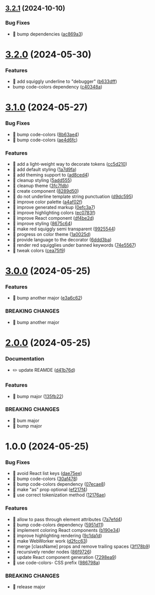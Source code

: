 ## [3.2.1](https://github.com/streamich/code-colors-react/compare/v3.2.0...v3.2.1) (2024-10-10)

### Bug Fixes

- 🐛 bump dependencies ([ac869a3](https://github.com/streamich/code-colors-react/commit/ac869a35a7fd137fea960aacc9421e294f68d729))

# [3.2.0](https://github.com/streamich/code-colors-react/compare/v3.1.0...v3.2.0) (2024-05-30)

### Features

- 🎸 add squiggly underline to "debugger" ([b633dff](https://github.com/streamich/code-colors-react/commit/b633dffb1ac4b60a9a005c2c681bc5a57211a98d))
- bump code-colors dependency ([c40348a](https://github.com/streamich/code-colors-react/commit/c40348ae475ebf0f69cbae0303576e672f3af970))

# [3.1.0](https://github.com/streamich/code-colors-react/compare/v3.0.0...v3.1.0) (2024-05-27)

### Bug Fixes

- 🐛 bump code-colors ([8b63ae4](https://github.com/streamich/code-colors-react/commit/8b63ae4ff862f5e4a2973584fe6ef2a7eafcb525))
- 🐛 bump code-colors ([ae4d6fc](https://github.com/streamich/code-colors-react/commit/ae4d6fcdfd162392be66fdc36ffaeeb44bd146df))

### Features

- 🎸 add a light-weight way to decorate tokens ([cc5d210](https://github.com/streamich/code-colors-react/commit/cc5d210925b4d75deca52a903579c16d5b9ccf5b))
- 🎸 add default styling ([1a7d9fa](https://github.com/streamich/code-colors-react/commit/1a7d9fa0db1ed5725f9f90b7be034f9418f34f0e))
- 🎸 add theming support to <ColorTokens> ([ad8ced4](https://github.com/streamich/code-colors-react/commit/ad8ced45fa2bfa323a8de981493547aa30895414))
- 🎸 cleanup styling ([5add555](https://github.com/streamich/code-colors-react/commit/5add555c4318a4cbf72a4f7d2e1fb909d4aa6b67))
- 🎸 cleanup theme ([3fc7fdb](https://github.com/streamich/code-colors-react/commit/3fc7fdb920757468e6c1cca46a1c687205f24b7c))
- 🎸 create <Markup> component ([8289d50](https://github.com/streamich/code-colors-react/commit/8289d509497afe93fcd52c5144310673ac2d1279))
- 🎸 do not underline template string punctuation ([d9dc595](https://github.com/streamich/code-colors-react/commit/d9dc595d54694af2836e8d23ad5b85adb0c24406))
- 🎸 improve color palette ([a4af02f](https://github.com/streamich/code-colors-react/commit/a4af02fe16f2a93290c161f8ae81a1bc8128f2f1))
- 🎸 improve generated markup ([0efc3a7](https://github.com/streamich/code-colors-react/commit/0efc3a7202218e89ab33d098accfc5ad2c322c05))
- 🎸 improve highlighting colors ([ec0783f](https://github.com/streamich/code-colors-react/commit/ec0783fa803e2e79d50cb6c59734ac91177e5802))
- 🎸 improve React component ([df4be2d](https://github.com/streamich/code-colors-react/commit/df4be2d68ff4b1e0158c16d786911f70d91dbee2))
- 🎸 improve styling ([8675c64](https://github.com/streamich/code-colors-react/commit/8675c64f2bfc446be7f26fbef149ce995d742b3d))
- 🎸 make red squiggly semi transparent ([9925544](https://github.com/streamich/code-colors-react/commit/99255446821c94a7f96af04e86f52fd8e7431852))
- 🎸 progress on color theme ([1a0025d](https://github.com/streamich/code-colors-react/commit/1a0025d5421b431c92dd3861cd000c099ab7abeb))
- 🎸 provide language to the decorator ([6ddd3ba](https://github.com/streamich/code-colors-react/commit/6ddd3ba1db9d581f1c76032d30671160da5a50a3))
- 🎸 render red squigglies under banned keywords ([74e5567](https://github.com/streamich/code-colors-react/commit/74e5567b2609e0fa62f14408eedd2c9ab439b5c8))
- 🎸 tweak colors ([cea75f9](https://github.com/streamich/code-colors-react/commit/cea75f967148560609e28c823d80faaf35423048))

# [3.0.0](https://github.com/streamich/code-colors-react/compare/v2.0.0...v3.0.0) (2024-05-25)

### Features

- 🎸 bump another major ([e3a6c62](https://github.com/streamich/code-colors-react/commit/e3a6c62622f0d5a7db4564cef816940892c576a3))

### BREAKING CHANGES

- 🧨 bump another major

# [2.0.0](https://github.com/streamich/code-colors-react/compare/v1.0.0...v2.0.0) (2024-05-25)

### Documentation

- ✏️ update REAMDE ([d41b76d](https://github.com/streamich/code-colors-react/commit/d41b76d5657590d4b5e546930488ece58cd7be58))

### Features

- 🎸 bump major ([135fb22](https://github.com/streamich/code-colors-react/commit/135fb22368929c86f2f2e357603f5f549aa09f77))

### BREAKING CHANGES

- 🧨 bum major
- 🧨 bump major

# 1.0.0 (2024-05-25)

### Bug Fixes

- 🐛 avoid React list keys ([dae75ee](https://github.com/streamich/code-colors-react/commit/dae75eee9490dc078ae6a01816c25a2c030b8110))
- 🐛 bump code-colors ([30af478](https://github.com/streamich/code-colors-react/commit/30af47870c46c58e27864c69af706335626e5f48))
- 🐛 bump code-colors dependency ([07ecae8](https://github.com/streamich/code-colors-react/commit/07ecae8d4de08bc4535ec1df99d868ad31ebb6bc))
- 🐛 make "as" prop optional ([ef217f4](https://github.com/streamich/code-colors-react/commit/ef217f449ee4e1c03869da6fe7ab2d57d5ca07d5))
- 🐛 use correct tokenization method ([12176ae](https://github.com/streamich/code-colors-react/commit/12176ae885cd010d18c4bbfd0099eedf12a018d1))

### Features

- 🎸 allow to pass through element attributes ([7a7efd4](https://github.com/streamich/code-colors-react/commit/7a7efd44c50700318656c1c534f37501d3679393))
- 🎸 bump code-colors dependency ([5951d11](https://github.com/streamich/code-colors-react/commit/5951d11a5726f3841e00e45cd5700f34197c4354))
- 🎸 implement coloring React components ([b190e34](https://github.com/streamich/code-colors-react/commit/b190e3414c474fa6fade11653b0876aa9b113e19))
- 🎸 improve highlighting rendering ([9c1da1d](https://github.com/streamich/code-colors-react/commit/9c1da1d4a89ee425b7a927f72cac5ee7d9667c7d))
- 🎸 make WebWorker work ([d2fcc63](https://github.com/streamich/code-colors-react/commit/d2fcc634dd3a38a66516262a17f69b3bfa758ad0))
- 🎸 merge [className] props and remove trailing spaces ([3f178b9](https://github.com/streamich/code-colors-react/commit/3f178b92c8e074d5b3ae1d242c727ec7066a8a4f))
- 🎸 recursively render <span> nodes ([86f9726](https://github.com/streamich/code-colors-react/commit/86f97261131cfe429efa6b99bfaaf5280ca25ae6))
- 🎸 update React component generation ([7298ea9](https://github.com/streamich/code-colors-react/commit/7298ea962fb1d75ce5f53836065f8929cbd414f8))
- 🎸 use code-colors- CSS prefix ([986798a](https://github.com/streamich/code-colors-react/commit/986798a3989473c83b4dbcde600b0d020bf42541))

### BREAKING CHANGES

- 🧨 release major
